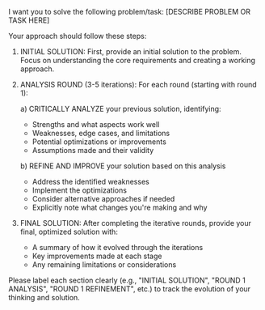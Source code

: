 I want you to solve the following problem/task: [DESCRIBE PROBLEM OR TASK HERE]

Your approach should follow these steps:

1. INITIAL SOLUTION: First, provide an initial solution to the problem. Focus on understanding the core requirements and creating a working approach.

2. ANALYSIS ROUND (3-5 iterations):
   For each round (starting with round 1):
   
   a) CRITICALLY ANALYZE your previous solution, identifying:
      - Strengths and what aspects work well
      - Weaknesses, edge cases, and limitations
      - Potential optimizations or improvements
      - Assumptions made and their validity
   
   b) REFINE AND IMPROVE your solution based on this analysis
      - Address the identified weaknesses
      - Implement the optimizations
      - Consider alternative approaches if needed
      - Explicitly note what changes you're making and why

3. FINAL SOLUTION:
   After completing the iterative rounds, provide your final, optimized solution with:
   - A summary of how it evolved through the iterations
   - Key improvements made at each stage
   - Any remaining limitations or considerations

Please label each section clearly (e.g., "INITIAL SOLUTION", "ROUND 1 ANALYSIS", "ROUND 1 REFINEMENT", etc.) to track the evolution of your thinking and solution.
